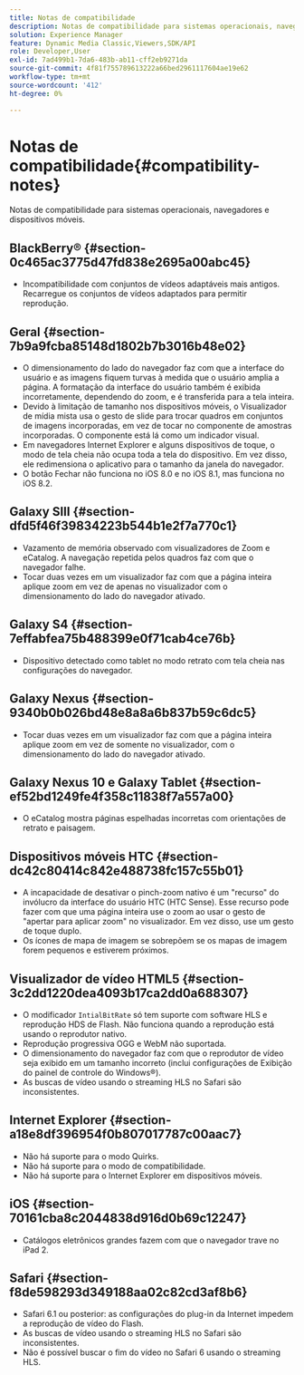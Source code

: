 ```yaml
---
title: Notas de compatibilidade
description: Notas de compatibilidade para sistemas operacionais, navegadores e dispositivos móveis.
solution: Experience Manager
feature: Dynamic Media Classic,Viewers,SDK/API
role: Developer,User
exl-id: 7ad499b1-7da6-483b-ab11-cff2eb9271da
source-git-commit: 4f81f755789613222a66bed2961117604ae19e62
workflow-type: tm+mt
source-wordcount: '412'
ht-degree: 0%

---
```


# Notas de compatibilidade{#compatibility-notes}

<!-- Updated April 06, 2021 from https://wiki.corp.adobe.com/pages/viewpage.action?spaceKey=scene7qa&title=s7Viewers%2C+S7SDK%2C+S7OnDemand+Release+Notes - Contact is Sasha -->

Notas de compatibilidade para sistemas operacionais, navegadores e dispositivos móveis.

## BlackBerry® {#section-0c465ac3775d47fd838e2695a00abc45}

* Incompatibilidade com conjuntos de vídeos adaptáveis mais antigos. Recarregue os conjuntos de vídeos adaptados para permitir reprodução.

## Geral {#section-7b9a9fcba85148d1802b7b3016b48e02}

* O dimensionamento do lado do navegador faz com que a interface do usuário e as imagens fiquem turvas à medida que o usuário amplia a página. A formatação da interface do usuário também é exibida incorretamente, dependendo do zoom, e é transferida para a tela inteira.
* Devido à limitação de tamanho nos dispositivos móveis, o Visualizador de mídia mista usa o gesto de slide para trocar quadros em conjuntos de imagens incorporadas, em vez de tocar no componente de amostras incorporadas. O componente está lá como um indicador visual.
* Em navegadores Internet Explorer e alguns dispositivos de toque, o modo de tela cheia não ocupa toda a tela do dispositivo. Em vez disso, ele redimensiona o aplicativo para o tamanho da janela do navegador.
* O botão Fechar não funciona no iOS 8.0 e no iOS 8.1, mas funciona no iOS 8.2.

## Galaxy SIII {#section-dfd5f46f39834223b544b1e2f7a770c1}

* Vazamento de memória observado com visualizadores de Zoom e eCatalog. A navegação repetida pelos quadros faz com que o navegador falhe.
* Tocar duas vezes em um visualizador faz com que a página inteira aplique zoom em vez de apenas no visualizador com o dimensionamento do lado do navegador ativado.

## Galaxy S4 {#section-7effabfea75b488399e0f71cab4ce76b}

* Dispositivo detectado como tablet no modo retrato com tela cheia nas configurações do navegador.

## Galaxy Nexus {#section-9340b0b026bd48e8a8a6b837b59c6dc5}

* Tocar duas vezes em um visualizador faz com que a página inteira aplique zoom em vez de somente no visualizador, com o dimensionamento do lado do navegador ativado.

## Galaxy Nexus 10 e Galaxy Tablet {#section-ef52bd1249fe4f358c11838f7a557a00}

* O eCatalog mostra páginas espelhadas incorretas com orientações de retrato e paisagem.

## Dispositivos móveis HTC {#section-dc42c80414c842e488738fc157c55b01}

* A incapacidade de desativar o pinch-zoom nativo é um &quot;recurso&quot; do invólucro da interface do usuário HTC (HTC Sense). Esse recurso pode fazer com que uma página inteira use o zoom ao usar o gesto de &quot;apertar para aplicar zoom&quot; no visualizador. Em vez disso, use um gesto de toque duplo.
* Os ícones de mapa de imagem se sobrepõem se os mapas de imagem forem pequenos e estiverem próximos.

## Visualizador de vídeo HTML5 {#section-3c2dd1220dea4093b17ca2dd0a688307}

* O modificador `IntialBitRate` só tem suporte com software HLS e reprodução HDS de Flash. Não funciona quando a reprodução está usando o reprodutor nativo.
* Reprodução progressiva OGG e WebM não suportada.
* O dimensionamento do navegador faz com que o reprodutor de vídeo seja exibido em um tamanho incorreto (inclui configurações de Exibição do painel de controle do Windows®).
* As buscas de vídeo usando o streaming HLS no Safari são inconsistentes.

## Internet Explorer {#section-a18e8df396954f0b807017787c00aac7}

* Não há suporte para o modo Quirks.
* Não há suporte para o modo de compatibilidade.
* Não há suporte para o Internet Explorer em dispositivos móveis.

## iOS {#section-70161cba8c2044838d916d0b69c12247}

* Catálogos eletrônicos grandes fazem com que o navegador trave no iPad 2.

## Safari {#section-f8de598293d349188aa02c82cd3af8b6}

* Safari 6.1 ou posterior: as configurações do plug-in da Internet impedem a reprodução de vídeo do Flash.
* As buscas de vídeo usando o streaming HLS no Safari são inconsistentes.
* Não é possível buscar o fim do vídeo no Safari 6 usando o streaming HLS.
